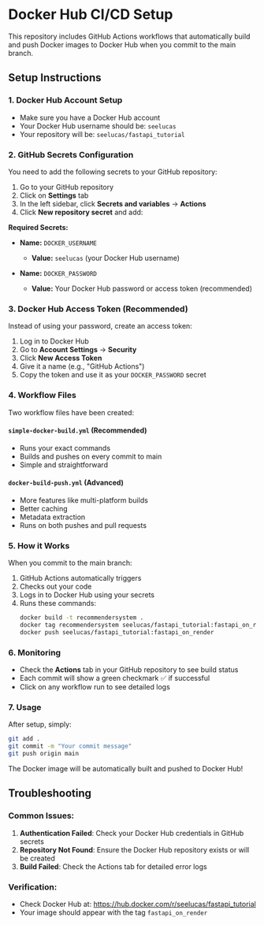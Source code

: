 # Docker Hub CI/CD Setup

This repository includes GitHub Actions workflows that automatically build and push Docker images to Docker Hub when you commit to the main branch.

## Setup Instructions

### 1. Docker Hub Account Setup
- Make sure you have a Docker Hub account
- Your Docker Hub username should be: `seelucas`
- Your repository will be: `seelucas/fastapi_tutorial`

### 2. GitHub Secrets Configuration
You need to add the following secrets to your GitHub repository:

1. Go to your GitHub repository
2. Click on **Settings** tab
3. In the left sidebar, click **Secrets and variables** → **Actions**
4. Click **New repository secret** and add:

**Required Secrets:**
- **Name:** `DOCKER_USERNAME`
  - **Value:** `seelucas` (your Docker Hub username)
  
- **Name:** `DOCKER_PASSWORD`
  - **Value:** Your Docker Hub password or access token (recommended)

### 3. Docker Hub Access Token (Recommended)
Instead of using your password, create an access token:

1. Log in to Docker Hub
2. Go to **Account Settings** → **Security**
3. Click **New Access Token**
4. Give it a name (e.g., "GitHub Actions")
5. Copy the token and use it as your `DOCKER_PASSWORD` secret

### 4. Workflow Files
Two workflow files have been created:

#### `simple-docker-build.yml` (Recommended)
- Runs your exact commands
- Builds and pushes on every commit to main
- Simple and straightforward

#### `docker-build-push.yml` (Advanced)
- More features like multi-platform builds
- Better caching
- Metadata extraction
- Runs on both pushes and pull requests

### 5. How it Works
When you commit to the main branch:

1. GitHub Actions automatically triggers
2. Checks out your code
3. Logs in to Docker Hub using your secrets
4. Runs these commands:
   ```bash
   docker build -t recommendersystem .
   docker tag recommendersystem seelucas/fastapi_tutorial:fastapi_on_render
   docker push seelucas/fastapi_tutorial:fastapi_on_render
   ```

### 6. Monitoring
- Check the **Actions** tab in your GitHub repository to see build status
- Each commit will show a green checkmark ✅ if successful
- Click on any workflow run to see detailed logs

### 7. Usage
After setup, simply:
```bash
git add .
git commit -m "Your commit message"
git push origin main
```

The Docker image will be automatically built and pushed to Docker Hub!

## Troubleshooting

### Common Issues:
1. **Authentication Failed**: Check your Docker Hub credentials in GitHub secrets
2. **Repository Not Found**: Ensure the Docker Hub repository exists or will be created
3. **Build Failed**: Check the Actions tab for detailed error logs

### Verification:
- Check Docker Hub at: https://hub.docker.com/r/seelucas/fastapi_tutorial
- Your image should appear with the tag `fastapi_on_render`
